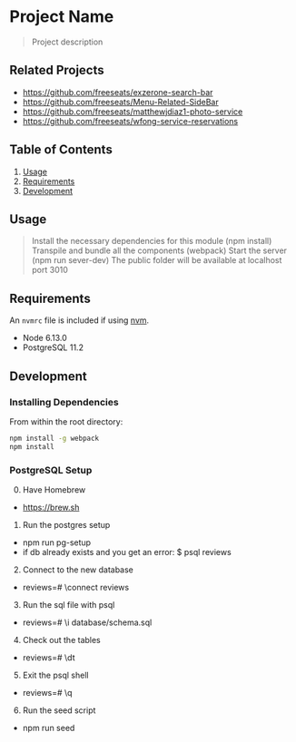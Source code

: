 # Project Name

> Project description

## Related Projects

  - https://github.com/freeseats/exzerone-search-bar
  - https://github.com/freeseats/Menu-Related-SideBar
  - https://github.com/freeseats/matthewjdiaz1-photo-service
  - https://github.com/freeseats/wfong-service-reservations

## Table of Contents

1. [Usage](#Usage)
1. [Requirements](#requirements)
1. [Development](#development)

## Usage

> Install the necessary dependencies for this module (npm install)
> Transpile and bundle all the components (webpack)
> Start the server (npm run sever-dev)
> The public folder will be available at localhost port 3010

## Requirements

An `nvmrc` file is included if using [nvm](https://github.com/creationix/nvm).

- Node 6.13.0
- PostgreSQL 11.2

## Development

### Installing Dependencies

From within the root directory:

```sh
npm install -g webpack
npm install
```

### PostgreSQL Setup

0) Have Homebrew
  - https://brew.sh
1) Run the postgres setup
  - npm run pg-setup
  - if db already exists and you get an error: $ psql reviews
2) Connect to the new database
  - reviews=# \connect reviews
3) Run the sql file with psql
  - reviews=# \i database/schema.sql
4) Check out the tables
  - reviews=# \dt
5) Exit the psql shell
  - reviews=# \q
6) Run the seed script
  - npm run seed